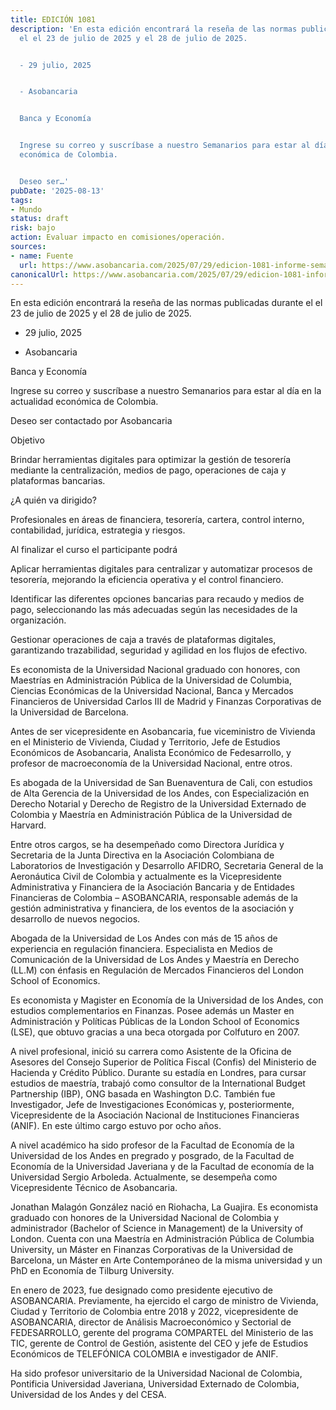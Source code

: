 ```yaml
---
title: EDICIÓN 1081
description: 'En esta edición encontrará la reseña de las normas publicadas durante
  el el 23 de julio de 2025 y el 28 de julio de 2025.


  - 29 julio, 2025


  - Asobancaria


  Banca y Economía


  Ingrese su correo y suscríbase a nuestro Semanarios para estar al día en la actualidad
  económica de Colombia.


  Deseo ser…'
pubDate: '2025-08-13'
tags:
- Mundo
status: draft
risk: bajo
action: Evaluar impacto en comisiones/operación.
sources:
- name: Fuente
  url: https://www.asobancaria.com/2025/07/29/edicion-1081-informe-semanal-de-regulacion/
canonicalUrl: https://www.asobancaria.com/2025/07/29/edicion-1081-informe-semanal-de-regulacion/
---
```

En esta edición encontrará la reseña de las normas publicadas durante el el 23 de julio de 2025 y el 28 de julio de 2025.

- 29 julio, 2025

- Asobancaria

Banca y Economía

Ingrese su correo y suscríbase a nuestro Semanarios para estar al día en la actualidad económica de Colombia.

Deseo ser contactado por Asobancaria

Objetivo

Brindar herramientas digitales para optimizar la gestión de tesorería mediante la centralización, medios de pago, operaciones de caja y plataformas bancarias.

¿A quién va dirigido?

Profesionales en áreas de financiera, tesorería, cartera, control interno, contabilidad, jurídica, estrategia y riesgos.

Al finalizar el curso el participante podrá

Aplicar herramientas digitales para centralizar y automatizar procesos de tesorería, mejorando la eficiencia operativa y el control financiero.

Identificar las diferentes opciones bancarias para recaudo y medios de pago, seleccionando las más adecuadas según las necesidades de la organización.

Gestionar operaciones de caja a través de plataformas digitales, garantizando trazabilidad, seguridad y agilidad en los flujos de efectivo.

Es economista de la Universidad Nacional graduado con honores, con Maestrías en Administración Pública de la Universidad de Columbia, Ciencias Económicas de la Universidad Nacional, Banca y Mercados Financieros de Universidad Carlos III de Madrid y Finanzas Corporativas de la Universidad de Barcelona.

Antes de ser vicepresidente en Asobancaria, fue viceministro de Vivienda en el Ministerio de Vivienda, Ciudad y Territorio, Jefe de Estudios Económicos de Asobancaria, Analista Económico de Fedesarrollo, y profesor de macroeconomía de la Universidad Nacional, entre otros.

Es abogada de la Universidad de San Buenaventura de Cali, con estudios de Alta Gerencia de la Universidad de los Andes, con Especialización en Derecho Notarial y Derecho de Registro de la Universidad Externado de Colombia y Maestría en Administración Pública de la Universidad de Harvard.

Entre otros cargos, se ha desempeñado como Directora Jurídica y Secretaria de la Junta Directiva en la Asociación Colombiana de Laboratorios de Investigación y Desarrollo AFIDRO, Secretaria General de la Aeronáutica Civil de Colombia y actualmente es la Vicepresidente Administrativa y Financiera de la Asociación Bancaria y de Entidades Financieras de Colombia – ASOBANCARIA, responsable además de la gestión administrativa y financiera, de los eventos de la asociación y desarrollo de nuevos negocios.

Abogada de la Universidad de Los Andes con más de 15 años de experiencia en regulación financiera. Especialista en Medios de Comunicación de la Universidad de Los Andes y Maestría en Derecho (LL.M) con énfasis en Regulación de Mercados Financieros del London School of Economics.

Es economista y Magister en Economía de la Universidad de los Andes, con estudios complementarios en Finanzas. Posee además un Master en Administración y Políticas Públicas de la London School of Economics (LSE), que obtuvo gracias a una beca otorgada por Colfuturo en 2007.

A nivel profesional, inició su carrera como Asistente de la Oficina de Asesores del Consejo Superior de Política Fiscal (Confis) del Ministerio de Hacienda y Crédito Público. Durante su estadía en Londres, para cursar estudios de maestría, trabajó como consultor de la International Budget Partnership (IBP), ONG basada en Washington D.C. También fue Investigador, Jefe de Investigaciones Económicas y, posteriormente, Vicepresidente de la Asociación Nacional de Instituciones Financieras (ANIF). En este último cargo estuvo por ocho años.

A nivel académico ha sido profesor de la Facultad de Economía de la Universidad de los Andes en pregrado y posgrado, de la Facultad de Economía de la Universidad Javeriana y de la Facultad de economía de la Universidad Sergio Arboleda. Actualmente, se desempeña como Vicepresidente Técnico de Asobancaria.

Jonathan Malagón González nació en Riohacha, La Guajira. Es economista graduado con honores de la Universidad Nacional de Colombia y administrador (Bachelor of Science in Management) de la University of London. Cuenta con una Maestría en Administración Pública de Columbia University, un Máster en Finanzas Corporativas de la Universidad de Barcelona, un Máster en Arte Contemporáneo de la misma universidad y un PhD en Economía de Tilburg University.

En enero de 2023, fue designado como presidente ejecutivo de ASOBANCARIA. Previamente, ha ejercido el cargo de ministro de Vivienda, Ciudad y Territorio de Colombia entre 2018 y 2022, vicepresidente de ASOBANCARIA, director de Análisis Macroeconómico y Sectorial de FEDESARROLLO, gerente del programa COMPARTEL del Ministerio de las TIC, gerente de Control de Gestión, asistente del CEO y jefe de Estudios Económicos de TELEFÓNICA COLOMBIA e investigador de ANIF.

Ha sido profesor universitario de la Universidad Nacional de Colombia, Pontificia Universidad Javeriana, Universidad Externado de Colombia, Universidad de los Andes y del CESA.